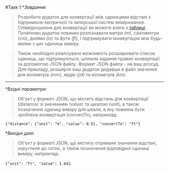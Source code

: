#Task 1
**Завдання:*
> Розробити додаток для конвертації між одиницями відстані з підтримкою метричної та
імперської систем вимірювання. Співвідношення для конвертації ви можете взяти з
[таблиці](https://en.wikipedia.org/wiki/Imperial_and_US_customary_measurement_systems#Units_of_length). Початково додаток повинен розпізнавати метри *(m)*, сантиметри *(cm)*, дюйми *(in)*
та фути *(ft)*, і підтримувати конвертацію між будь-якими з цих одиниць виміру.

>Також необхідно реалізувати можливість розширювати список одиниць, що підтримуються,
шляхом задання правил конвертації за допомогою JSON файлу. Формат JSON файлу - на
ваш розсуд. Для прикладу, розширте ваш додаток додавши в файл значення для
міліметрів *(mm)*, ярдів *(yd)* та кілометрів *(km)*.
***
**Вхідні параметри:*
>Об'єкт у форматі JSON, що містить відстань для конвертації (distance) зі значенням (value)
та шкалою (unit), а також позначення одиниці виміру для шкали, в яку повинна бути
зроблена конвертація (convertTo), наприклад:

```{"distance": {"unit": "m", "value": 0.5}, "convertTo": "ft"}```

**Вихідні дані:*
>Об'єкт у форматі JSON, що містить отримане значення відстані, округлене до сотих, а
також позначення відповідної одиниці виміру, наприклад:

```{"unit": "ft", "value": 1.64}```.